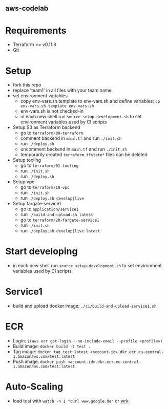 aws-codelab
---

# Requirements
- Terraform >= v0.11.8
- Git


# Setup
- fork this repo
- replace 'team1' in all files with your team name
- set environment variables
  - copy env-vars.sh.template to env-vars.sh and define variables: `cp env-vars.sh.template env-vars.sh`
  - env-vars.sh is not checked-in
  - in each new shell run `source setup-development.sh` to set environment variables used by CI scripts
- Setup S3 as Terraform backend
  - go to `terraform/00-terraform`
  - comment backend in `main.tf` and run `./init.sh`
  - run `./deploy.sh`
  - uncomment backend in `main.tf` and run `./init.sh`
  - temporarily created `terraform.tfstate*` files can be deleted
- Setup tooling
  - go to `terraform/01-tooling`
  - run `./init.sh`
  - run `./deploy.sh`
- Setup vpc
  - go to `terraform/10-vpc`
  - run `./init.sh`
  - run `./deploy.sh develop|live`
- Setup fargate-service1
  - go to `application/service1`
  - run `./build-and-upload.sh latest`
  - go to `terraform/20-fargate-service1`
  - run `./init.sh`
  - run `./deploy.sh develop|live latest`
    

# Start developing
- in each new shell run `source setup-development.sh` to set environment variables used by CI scripts


# Service1
- build and upload docker image: `./ci/build-and-upload-service1.sh`


# ECR
- Login: `$(aws ecr get-login --no-include-email --profile <profile>)`
- Build image: `docker build -t test .`
- Tag image: `docker tag test:latest <account-id>.dkr.ecr.eu-central-1.amazonaws.com/test:latest`
- Push image: `docker push <account-id>.dkr.ecr.eu-central-1.amazonaws.com/test:latest`


# Auto-Scaling
- load test with `watch -n 1 "curl www.google.de"` or [wrk](https://github.com/wg/wrk)